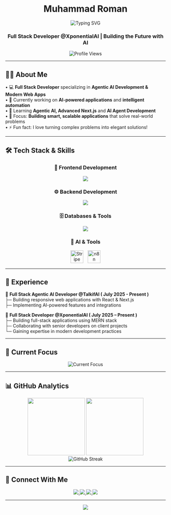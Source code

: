 <h1 align="center">
  Muhammad Roman
</h1>

<div align="center">
  <img src="https://readme-typing-svg.herokuapp.com?font=Fira+Code&weight=600&size=30&duration=5000&pause=1000&color=00D9FF&center=true&vCenter=true&width=600&lines=Hi+there!+👋+I'm+Muhammad+Roman;Full+Stack+Developer;Agentic+AI+Engineer;Frontend+%26+Backend+Expert;" alt="Typing SVG" />
</div>

<h3 align="center">
Full Stack Developer @XponentialAI | Building the Future with AI
</h3>

<div align="center">
  <img src="https://komarev.com/ghpvc/?username=romankhan&label=Profile%20views&color=0e75b6&style=flat" alt="Profile Views" />
</div>

---

## 🙋‍♂️ About Me

• 💻 **Full Stack Developer** specializing in **Agentic AI Development & Modern Web Apps**  
• 🔭 Currently working on **AI-powered applications** and **intelligent automation**  
• 🌱 Learning **Agentic AI, Advanced Next.js** and **AI Agent Development**  
• 🎯 Focus: **Building smart, scalable applications** that solve real-world problems  
• ⚡ Fun fact: I love turning complex problems into elegant solutions!

---

## 🛠️ Tech Stack & Skills

<div align="center">

### 🎨 Frontend Development
<img src="https://skillicons.dev/icons?i=html,css,js,ts,react,nextjs,tailwind,bootstrap,sass,vite" />

### ⚙️ Backend Development  
<img src="https://skillicons.dev/icons?i=nodejs,express,python,fastapi,prisma" />

### 🗄️ Databases & Tools
<img src="https://skillicons.dev/icons?i=mongodb,postgresql,firebase,vercel,git,github,jest" />

### 🤖 AI & Tools

<img src="https://svgrepo.com/show/333607/stripe.svg" alt="Stripe" width="40" height="40" style="margin:0 5px;"/> 
<img src="https://cdn.jsdelivr.net/gh/simple-icons/simple-icons/icons/n8n.svg" alt="n8n" width="40" height="40" style="margin:0 5px;"/
<img src="https://cdn.jsdelivr.net/gh/simple-icons/simple-icons/icons/google.svg" alt="Google" width="40" height="40" style="margin:0 5px;"/>
 
</div>

---

## 💼 Experience

🚀 **Full Stack Agentic AI Developer @TalkifAI ( July 2025 - Present )** <br/>
   ├─ Building responsive web applications with React & Next.js <br/>
   ├─ Implementing AI-powered features and integrations

🌟 **Full Stack Developer @XponentialAI ( July 2025 – Present )** <br/>
   ├─ Building full-stack applications using MERN stack <br/>
   ├─ Collaborating with senior developers on client projects <br/>
   └─ Gaining expertise in modern development practices

---

## 🎯 Current Focus

<div align="center">
  <img src="https://readme-typing-svg.herokuapp.com?font=Fira+Code&size=22&duration=2000&pause=1000&color=FF6B6B&center=true&vCenter=true&width=500&lines=🤖+Learning+Agentic+AI;🚀+Building+Smart+Applications;🔍+Exploring+AI+Agents;⚡+Next.js+%26+AI+Integration" alt="Current Focus" />
</div>

---

## 📊 GitHub Analytics

<div align="center">
  <img height="180em" src="https://github-readme-stats.vercel.app/api?username=romankhan&show_icons=true&theme=tokyonight&include_all_commits=true&count_private=true"/>
  <img height="180em" src="https://github-readme-stats.vercel.app/api/top-langs/?username=romankhan&layout=compact&langs_count=8&theme=tokyonight"/>
</div>

<div align="center">
  <img src="https://github-readme-streak-stats.herokuapp.com/?user=romankhan&theme=tokyonight" alt="GitHub Streak" />
</div>

---

## 🤝 Connect With Me

<div align="center">
  <a href="mailto:roman.khan.dev@gmail.com">
    <img src="https://img.shields.io/badge/Gmail-D14836?style=for-the-badge&logo=gmail&logoColor=white" />
  </a>
  <a href="https://linkedin.com/in/roman-khan-dev">
    <img src="https://img.shields.io/badge/LinkedIn-0077B5?style=for-the-badge&logo=linkedin&logoColor=white" />
  </a>
  <a href="https://twitter.com/roman_khan_dev">
    <img src="https://img.shields.io/badge/Twitter-1DA1F2?style=for-the-badge&logo=twitter&logoColor=white" />
  </a>
  <a href="https://roman-khan-portfolio.vercel.app">
    <img src="https://img.shields.io/badge/Portfolio-FF5722?style=for-the-badge&logo=google-chrome&logoColor=white" />
  </a>
</div>

---

<div align="center">
  <img src="https://capsule-render.vercel.app/api?type=waving&color=gradient&height=100&section=footer&text=⭐%20From%20Pakistan%20with%20❤️%20|%20Building%20the%20future,%20one%20commit%20at%20a%20time&fontSize=16&fontColor=fff&animation=twinkling&fontAlignY=75" />
</div>
